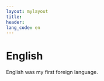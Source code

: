 ```yaml
---
layout: mylayout
title:
header:
lang_code: en
---
```


# English

English was my first foreign language.